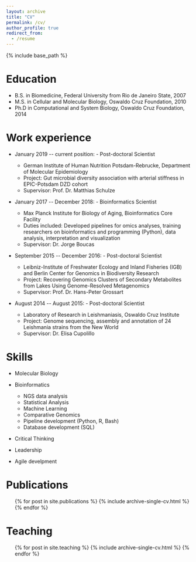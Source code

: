 ```yaml
---
layout: archive
title: "CV"
permalink: /cv/
author_profile: true
redirect_from:
  - /resume
---
```


{% include base_path %}

Education
======
* B.S. in Biomedicine, Federal University from Rio de Janeiro State, 2007
* M.S. in Cellular and Molecular Biology, Oswaldo Cruz Foundation, 2010   
* Ph.D in Computational and System Biology, Oswaldo Cruz Foundation, 2014 

Work experience
======
* January 2019 -- current position: -	Post-doctoral Scientist 
  * German Institute of Human Nutrition Potsdam-Rebrucke, Department of Molecular Epidemiology
  * Project: Gut microbial diversity association with arterial stiffness in EPIC-Potsdam DZD cohort
  * Supervisor: Prof. Dr. Matthias Schulze

* January 2017 -- December 2018: -	Bioinformatics Scientist 
  * Max Planck Institute for Biology of Aging, Bioinformatics Core Facility
  * Duties included: Developed pipelines for omics analyses, training researchers on bioinformatics and programming (Python), data analysis, interpretation and visualization 
  * Supervisor: Dr. Jorge Boucas
  
* September 2015 -- December 2016: -	Post-doctoral Scientist 
  * Leibniz-Institute of Freshwater Ecology and Inland Fisheries (IGB) and Berlin Center for Genomics in Biodiversity Research
  * Project: Recovering Genomics Clusters of Secondary Metabolites from Lakes Using Genome-Resolved Metagenomics 
  * Supervisor: Prof. Dr. Hans-Peter Grossart
  
* August 2014 -- August 2015: -	Post-doctoral Scientist 
  * Laboratory of Research in Leishmaniasis, Oswaldo Cruz Institute
  * Project: Genome sequencing, assembly and annotation of 24 Leishmania strains from the New World
  * Supervisor: Dr. Elisa Cupolillo
  
Skills
======
* Molecular Biology
* Bioinformatics
  * NGS data analysis
  * Statistical Analysis
  * Machine Learning
  * Comparative Genomics
  * Pipeline development (Python, R, Bash)
  * Database development (SQL)
  
* Critical Thinking
* Leadership
* Agile develpment

Publications
======
  <ul>{% for post in site.publications %}
    {% include archive-single-cv.html %}
  {% endfor %}</ul>
  

Teaching
======
  <ul>{% for post in site.teaching %}
    {% include archive-single-cv.html %}
  {% endfor %}</ul>
  

